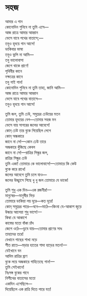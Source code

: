 # সহজ

আমার এ গান  
কোনোদিন শুনিবে না তুমি এসে—  
আজ রাত্রে আমার আহ্বান  
ভেসে যাবে পথের বাতাসে;—  
তবুও হৃদয়ে গান আসে!  
ডাকিবার ভাষা  
তবুও ভুলি না আমি—  
তবু ভালোবাসা  
জেগে থাকে প্রাণে!  
পৃথিবীর কানে  
নক্ষত্রের কানে  
তবু গাই গান!  
কোনোদিন শুনিবে না তুমি তাহা, জানি আমি—  
আজ রাত্রে আমার আহ্বান  
ভেসে যাবে পথের বাতাসে—  
তবুও হৃদয়ে গান আসে!

তুমি জল, তুমি ঢেউ, সমুদ্রের ঢেউয়ের মতন  
তোমার হৃদয়ের বেগ—তোমার সহজ মন  
ভেসে যায় সাগরের জলের আবেগে!  
কোন্‌ ঢেউ তার বুকে গিয়েছিল লেগে  
কোন্‌ অন্ধকারে  
জানে না সে!—কোন ঢেউ তারে  
অন্ধকারে খুঁজিছে কেবল  
জানে না সে!—রাত্রির সিন্ধুর জল,  
রাত্রির সিন্ধুর ঢেউ  
তুমি একা! তোমারে কে ভালোবাসে!—তোমারে কি কেউ  
বুকে করে রাখে!  
জলের আবেগে তুমি চলে যাও—  
জলের উচ্ছ্বাসে পিছে ধু ধু জল তোমারে যে ডাকে!

তুমি শুধু এক দিন—এক রজনীর!—  
মানুষের—মানুষীর ভিড়  
তোমারে ডাকিয়া লয় দূরে—কত দূরে!  
কোন্‌ সমুদ্রের পারে—বনে—মাঠে—কিংবা যে-আকাশ জুড়ে  
উল্কার আলেয়া শুধু ভাসে!—  
কিম্বা যে আকাশে  
কাস্তের মতো বাঁকা চাঁদ  
জেগে ওঠে—ডুবে যায়—তোমার প্রাণের সাধ  
তাহাদের তরে!  
যেখানে গাছের শাখা নড়ে  
শীত রাতে—মড়ার হাতের শাদা হাড়ের মতন!—  
যেইখানে বন  
আদিম রাত্রির ঘ্রাণ  
বুকে লয়ে অন্ধকারে গাহিতেছে গান!—  
তুমি সেইখানে!  
নিঃসঙ্গ বুকের গানে  
নিশীথের বাতাসের মতো  
একদিন এসেছিলে—  
দিয়েছিলে এক রাত্রি দিতে পারে যত!

